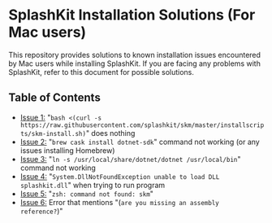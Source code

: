 <h1>SplashKit Installation Solutions (For Mac users)</h1>
This repository provides solutions to known installation issues encountered by Mac users while installing SplashKit. If you are facing any problems with SplashKit, refer to this document for possible solutions.

## Table of Contents
- [Issue 1:](./issue1.md) "`bash <(curl -s https://raw.githubusercontent.com/splashkit/skm/master/installscripts/skm-install.sh)`" does nothing
- [Issue 2:](./issue2.md) "`brew cask install dotnet-sdk`" command not working (or any issues installing Homebrew)
- [Issue 3:](./issue3.md) "`ln -s /usr/local/share/dotnet/dotnet /usr/local/bin`" command not working
- [Issue 4:](./issue4.md) "`System.DllNotFoundException unable to load DLL splashkit.dll`" when trying to run program
- [Issue 5:](./issue5.md) "`zsh: command not found: skm`"
- [Issue 6:](./issue6.md) Error that mentions "(`are you missing an assembly reference?`)"